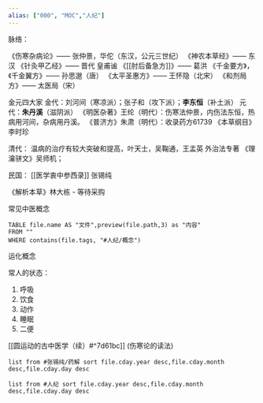 ```yaml
---
alias: ["000", "MOC","人纪"]
---
```



脉络：

《伤寒杂病论》—— 张仲景，华佗（东汉，公元三世纪）
《神农本草经》—— 东汉
《针灸甲乙经》—— 晋代 皇甫谧
《[[肘后备急方]]》—— 葛洪
《千金要方》，《千金翼方》—— 孙思邈（唐）
《太平圣惠方》—— 王怀隐（北宋）
《和剂局方》—— 太医局（宋）

金元四大家
金代：刘河间（寒凉派）；张子和（攻下派）；**李东恒**（补土派）
元代：**朱丹溪**（滋阴派）
《明医杂著》王纶（明代）：伤寒法仲景，内伤法东恒，热病用河间，杂病用丹溪。
《普济方》朱肃（明代）：收录药方61739
《本草纲目》李时珍

清代：
温病的治疗有较大突破和提高，叶天士，吴鞠通，王孟英
外治法专著 《理瀹骈文》吴师机；


民国：
[[医学衷中参西录]] 张锡纯




《解析本草》林大栋 - 等待采购


常见中医概念 
```dataview
TABLE file.name AS "文件",preview(file.path,3) as "内容"
FROM ""
WHERE contains(file.tags, "#人纪/概念")
```



运化概念

常人的状态：
1. 呼吸
2. 饮食
3. 动作
4. 睡眠
5. 二便

[[圆运动的古中医学（续）#^7d61bc]]  (伤寒论的读法)


```dataview
list from #张锡纯/药解 sort file.cday.year desc,file.cday.month desc,file.cday.day desc
```

```dataview
list from #人纪 sort file.cday.year desc,file.cday.month desc,file.cday.day desc
```
